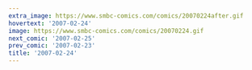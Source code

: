 ```yaml
---
extra_image: https://www.smbc-comics.com/comics/20070224after.gif
hovertext: '2007-02-24'
image: https://www.smbc-comics.com/comics/20070224.gif
next_comic: '2007-02-25'
prev_comic: '2007-02-23'
title: '2007-02-24'
---
```


